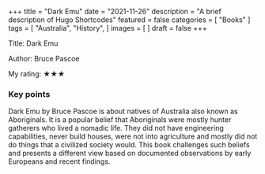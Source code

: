 +++
title = "Dark Emu"
date = "2021-11-26"
description = "A brief description of Hugo Shortcodes"
featured = false
categories = [
  "Books"
]
tags = [
    "Australia",
    "History",
]
images = [
]
draft = false
+++

Title: Dark Emu

Author: Bruce Pascoe

My rating: ★★★

### Key points

Dark Emu by Bruce Pascoe is about natives of Australia also known as Aboriginals. It is a popular belief that Aboriginals were mostly hunter gatherers who lived a nomadic life. They did not have engineering capabilities, never build houses, were not into agriculture and mostly did not do things that a civilized society would. This book challenges such beliefs and presents a different view based on documented observations by early Europeans and recent findings.
